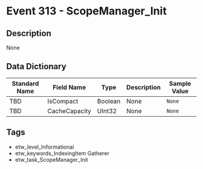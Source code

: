 # Event 313 - ScopeManager_Init

## Description
None

## Data Dictionary
|Standard Name|Field Name|Type|Description|Sample Value|
|---|---|---|---|---|
|TBD|IsCompact|Boolean|None|`None`|
|TBD|CacheCapacity|UInt32|None|`None`|

## Tags
* etw_level_Informational
* etw_keywords_IndexingItem Gatherer
* etw_task_ScopeManager_Init